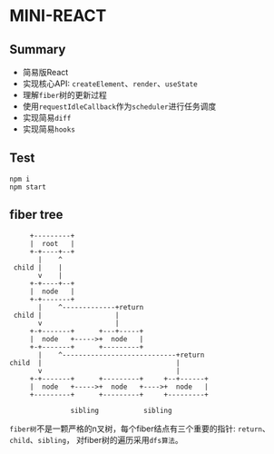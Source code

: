 # MINI-REACT

## Summary
- 简易版React
- 实现核心API: `createElement`、`render`、`useState`
- 理解`fiber`树的更新过程
- 使用`requestIdleCallback`作为`scheduler`进行任务调度
- 实现简易`diff`
- 实现简易`hooks`

## Test
```shell
npm i
npm start
```

## fiber tree
```ascii
     +---------+
     |  root   |
     +-+----+--+
       |    ^
 child |    |
       v    |
     +-+----+--+
     |  node   |
     +-+-------+
       |    ^-------------+return
 child |                  |
       v                  |
     +-+-------+      +---+-----+
     |  node   +----->+  node   |
     +-+-------+      +---------+
       |    ^----------------------------+return
child  |                                 |
       v                                 |
     +-+-------+      +---------+     +--+------+
     |  node   +----->+  node   +---->+  node   |
     +---------+      +---------+     +---------+

               sibling           sibling
```

`fiber树`不是一颗严格的n叉树，每个fiber结点有三个重要的指针: `return`、`child`、`sibling`， 对fiber树的遍历采用`dfs算法`。
